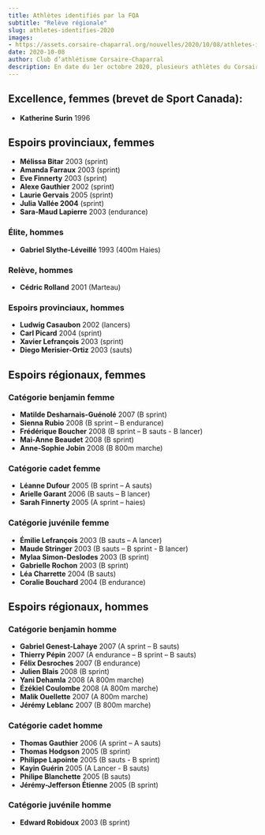 ```yaml
---
title: Athlètes identifiés par la FQA
subtitle: "Relève régionale"
slug: athletes-identifies-2020
images:
- https://assets.corsaire-chaparral.org/nouvelles/2020/10/08/athletes-identifies-2020/couverture.jpg
date: 2020-10-08
author: Club d’athlétisme Corsaire-Chaparral
description: En date du 1er octobre 2020, plusieurs athlètes du Corsaire-Chaparral ont été identifiés par la Fédération québécoise d’athlétisme à divers niveaux de performance.
---
```


## Excellence, femmes (brevet de Sport Canada):

- **Katherine Surin** 1996 

## Espoirs provinciaux, femmes

- **Mélissa Bitar** 2003 (sprint)
- **Amanda Farraux** 2003 (sprint)
- **Eve Finnerty** 2003 (sprint)
- **Alexe Gauthier** 2002 (sprint)
- **Laurie Gervais** 2005 (sprint)
- **Julia Vallée 2004** (sprint)
- **Sara-Maud Lapierre** 2003 (endurance)

### Élite, hommes

- **Gabriel Slythe-Léveillé** 1993 (400m Haies)

### Relève, hommes

- **Cédric Rolland** 2001 (Marteau)

### Espoirs provinciaux, hommes
- **Ludwig Casaubon** 2002 (lancers)
- **Carl Picard** 2004 (sprint)
- **Xavier Lefrançois** 2003 (sprint)
- **Diego Merisier-Ortiz** 2003 (sauts)

## Espoirs régionaux, femmes

### Catégorie benjamin femme

- **Matilde Desharnais-Guénolé** 2007 (B sprint)
- **Sienna Rubio** 2008 (B sprint – B endurance)
- **Frédérique Boucher** 2008 (B sprint – B sauts - B lancer)
- **Mai-Anne Beaudet** 2008 (B sprint)
- **Anne-Sophie Jobin** 2008 (B 800m marche)
 
### Catégorie cadet femme 
 
- **Léanne Dufour** 2005 (B sprint – A sauts)
- **Arielle Garant** 2006 (B sauts – B lancer)
- **Sarah Finnerty** 2005 (A sprint – haies)

### Catégorie juvénile femme

- **Émilie Lefrançois** 2003 (B sauts – A lancer)
- **Maude Stringer** 2003 (B sauts – B sprint - B lancer)
- **Mylaa Simon-Deslodes** 2003 (B sprint)
- **Gabrielle Rochon** 2003 (B sprint)
- **Léa Charrette** 2004 (B sauts)
- **Coralie Bouchard** 2004 (B endurance)

## Espoirs régionaux, hommes

### Catégorie benjamin homme 

- **Gabriel Genest-Lahaye** 2007 (A sprint – B sauts) 
- **Thierry Pépin** 2007 (A endurance – B sprint – B sauts) 
- **Félix Desroches** 2007 (B endurance)
- **Julien Blais** 2008 (B sprint)
- **Yani Dehamla** 2008 (A 800m marche)
- **Ézékiel Coulombe** 2008 (A 800m marche) 
- **Malik Ouellette** 2007 (A 800m marche)
- **Jérémy Leblanc** 2007 (B 800m marche)

### Catégorie cadet homme 

- **Thomas Gauthier** 2006 (A sprint – A sauts)
- **Thomas Hodgson** 2005 (B sprint)
- **Philippe Lapointe** 2005 (B sauts - B sprint)
- **Kayin Guérin** 2005 (A Lancer - B sauts)
- **Philipe Blanchette** 2005 (B sauts)
- **Jérémy-Jefferson Étienne** 2005 (B sprint)

### Catégorie juvénile homme

- **Edward Robidoux** 2003 (B sprint)
